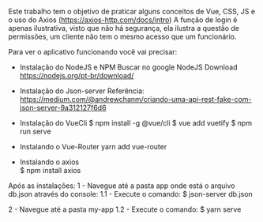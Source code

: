 Este trabalho tem o objetivo de praticar alguns conceitos de Vue, CSS, JS e o uso do Axios (https://axios-http.com/docs/intro)
A função de login é apenas ilustrativa, visto que não há segurança, ela ilustra a questão de permissões, um cliente não tem o mesmo acesso que um funcionário.

Para ver o aplicativo funcionando você vai precisar:
- Instalação do NodeJS e NPM
Buscar no google NodeJS Download
https://nodejs.org/pt-br/download/

- Instalação do Json-server
Referência: https://medium.com/@andrewchanm/criando-uma-api-rest-fake-com-json-server-9a312127f6d6

- Instalação do VueCli
$ npm install -g @vue/cli
$ vue add vuetify
$ npm run serve

- Instalando o Vue-Router
yarn add vue-router

- Instalando o axios    
$ npm install axios

Após as instalações:
1 - Navegue até a pasta app onde está o arquivo db.json através do console:
1.1 - Execute o comando: $ json-server db.json
  
2 - Navegue até a pasta my-app
1.2 - Execute o comando: $ yarn serve
